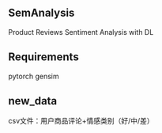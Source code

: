 ## SemAnalysis
Product Reviews Sentiment Analysis with DL

## Requirements
pytorch
gensim

## new_data
csv文件：用户商品评论+情感类别（好/中/差）
